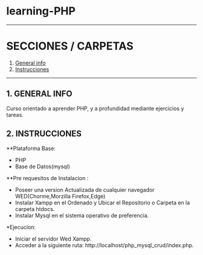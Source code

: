 # learning-PHP

---


# SECCIONES / CARPETAS

1. [ General info](#general-info)
2. [ Instrucciones](#instrucciones)

---

## 1. GENERAL INFO

Curso orientado a aprender PHP, y a profundidad mediante ejercicios y tareas.


## 2. INSTRUCCIONES

\*\*Plataforma Base:

- PHP
- Base de Datos(mysql)

\*\*Pre requesitos de Instalacion :

- Poseer una version Actualizada de cualquier navegador WED(Chorme,Morzilla
  Firefox,Edge)
- Instalar Xampp en el Ordenado y Ubicar el Repositorio o Carpeta en la carpeta
  htdocs.
- Instalar Mysql en el sistema operativo de preferencia.

\*Ejecucion:

- Iniciar el servidor Wed Xampp.
- Acceder a la siguiente ruta: http://localhost/php_mysql_crud/index.php.

